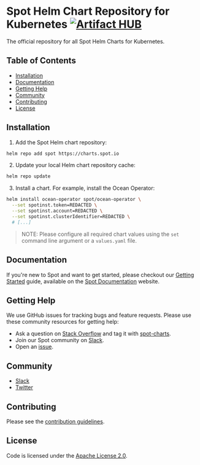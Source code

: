 # Spot Helm Chart Repository for Kubernetes [![Artifact HUB](https://img.shields.io/endpoint?url=https://artifacthub.io/badge/repository/spot)](https://artifacthub.io/packages/search?repo=spot)

The official repository for all Spot Helm Charts for Kubernetes.

## Table of Contents

- [Installation](#installation)
- [Documentation](#documentation)
- [Getting Help](#getting-help)
- [Community](#community)
- [Contributing](#contributing)
- [License](#license)

## Installation

1. Add the Spot Helm chart repository:

```sh
helm repo add spot https://charts.spot.io
```

2. Update your local Helm chart repository cache:

```sh
helm repo update
```

3. Install a chart. For example, install the Ocean Operator:

```sh
helm install ocean-operator spot/ocean-operator \
  --set spotinst.token=REDACTED \
  --set spotinst.account=REDACTED \
  --set spotinst.clusterIdentifier=REDACTED \
  # [...]
```

> NOTE: Please configure all required chart values using the `set` command line argument or a `values.yaml` file.

## Documentation

If you're new to Spot and want to get started, please checkout our [Getting Started](https://docs.spot.io/connect-your-cloud-provider/) guide, available on the [Spot Documentation](https://docs.spot.io/) website.

## Getting Help

We use GitHub issues for tracking bugs and feature requests. Please use these community resources for getting help:

- Ask a question on [Stack Overflow](https://stackoverflow.com/) and tag it with [spot-charts](https://stackoverflow.com/questions/tagged/spot-charts/).
- Join our Spot community on [Slack](http://slack.spot.io/).
- Open an [issue](https://github.com/spotinst/charts/issues/new/choose/).

## Community

- [Slack](http://slack.spot.io/)
- [Twitter](https://twitter.com/spotinst/)

## Contributing

Please see the [contribution guidelines](.github/CONTRIBUTING.md).

## License

Code is licensed under the [Apache License 2.0](https://github.com/spotinst/charts/blob/master/LICENSE/).
